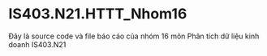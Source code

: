 # IS403.N21.HTTT_Nhom16
Đây là source code và file báo cáo của nhóm 16 môn Phân tích dữ liệu kinh doanh IS403.N21
